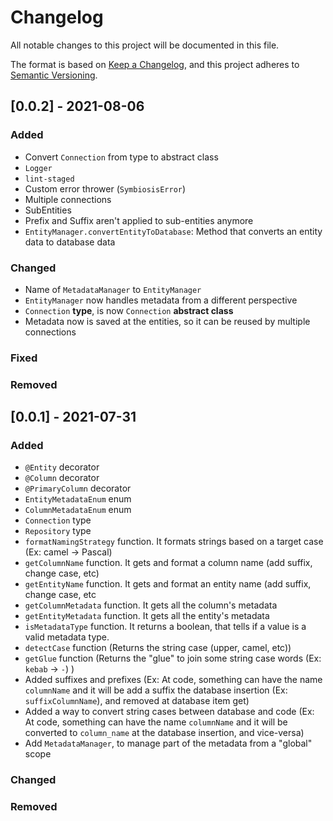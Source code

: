 # Changelog

All notable changes to this project will be documented in this file.

The format is based on [Keep a Changelog](https://keepachangelog.com/en/1.0.0/),
and this project adheres to [Semantic Versioning](https://semver.org/spec/v2.0.0.html).

## [0.0.2] - 2021-08-06

### Added

- Convert `Connection` from type to abstract class
- `Logger`
- `lint-staged`
- Custom error thrower (`SymbiosisError`)
- Multiple connections
- SubEntities
- Prefix and Suffix aren't applied to sub-entities anymore
- `EntityManager.convertEntityToDatabase`: Method that converts an entity data to database data

### Changed

- Name of `MetadataManager` to `EntityManager`
- `EntityManager` now handles metadata from a different perspective
- `Connection` **type**, is now `Connection` **abstract class**
- Metadata now is saved at the entities, so it can be reused by multiple connections

### Fixed

### Removed

## [0.0.1] - 2021-07-31

### Added

- `@Entity` decorator
- `@Column` decorator
- `@PrimaryColumn` decorator
- `EntityMetadataEnum` enum
- `ColumnMetadataEnum` enum
- `Connection` type
- `Repository` type
- `formatNamingStrategy` function. It formats strings based on a target case (Ex: camel -> Pascal)
- `getColumnName` function. It gets and format a column name (add suffix, change case, etc)
- `getEntityName` function. It gets and format an entity name (add suffix, change case, etc
- `getColumnMetadata` function. It gets all the column's metadata
- `getEntityMetadata` function. It gets all the entity's metadata
- `isMetadataType` function. It returns a boolean, that tells if a value is a valid metadata type.
- `detectCase` function (Returns the string case (upper, camel, etc))
- `getGlue` function (Returns the "glue" to join some string case words (Ex: `kebab` -> `-`) )
- Added suffixes and prefixes (Ex: At code, something can have the name `columnName` and it will be add a suffix the database insertion (Ex: `suffixColumnName`), and removed at database item get)
- Added a way to convert string cases between database and code (Ex: At code, something can have the name `columnName` and it will be converted to `column_name` at the database insertion, and vice-versa)
- Add `MetadataManager`, to manage part of the metadata from a "global" scope

### Changed

### Removed
